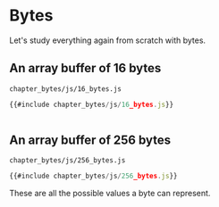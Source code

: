 # Bytes

Let's study everything again from scratch with bytes.

## An array buffer of 16 bytes

`chapter_bytes/js/16_bytes.js`
```javascript
{{#include chapter_bytes/js/16_bytes.js}}
```
<pre id="16_bytes"></pre>
<script src="chapter_bytes/js/16_bytes.js"></script>

## An array buffer of 256 bytes

`chapter_bytes/js/256_bytes.js`
```javascript
{{#include chapter_bytes/js/256_bytes.js}}
```
These are all the possible values a byte can represent.
<pre id="256_bytes"></pre>
<script src="chapter_bytes/js/256_bytes.js"></script>